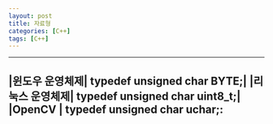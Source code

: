 ```yaml
---
layout: post
title: 자료형
categories: [C++]
tags: [C++]
---
```


---
|윈도우 운영체제| typedef unsigned char BYTE;|
|리눅스 운영체제| typedef unsigned char uint8_t;|
|OpenCV | typedef unsigned char uchar;:
---
